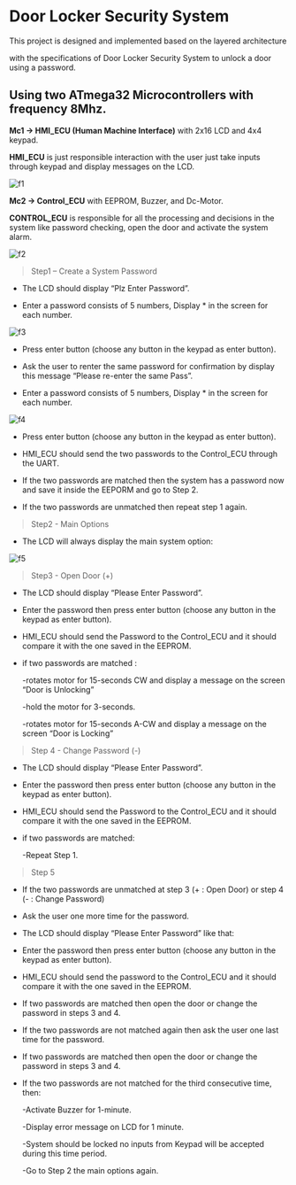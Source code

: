 # Door Locker Security System
This project is designed and implemented based on the layered architecture

with the specifications of Door Locker Security System  to unlock a door using a password.

## Using two ATmega32 Microcontrollers with frequency 8Mhz.

**Mc1 → HMI_ECU (Human Machine Interface)** with 2x16 LCD and 4x4 keypad.

**HMI_ECU** is just responsible interaction with the user just take inputs through keypad and display messages on the LCD.

![f1](https://github.com/Marcoyacoub01/Door_Locker_Security_System/assets/118049131/3d5065d6-adcb-4bc1-8ed1-f35e3e9efaf5)

**Mc2 → Control_ECU** with EEPROM, Buzzer, and Dc-Motor.

**CONTROL_ECU** is responsible for all the processing and decisions in the system like password checking, open the door and activate the system alarm.

![f2](https://github.com/Marcoyacoub01/Door_Locker_Security_System/assets/118049131/bb462e13-fa27-4e16-b759-eda887c2100d)

>Step1 – Create a System Password

+ The LCD should display “Plz Enter Password”.

+ Enter a password consists of 5 numbers, Display * in the screen for each number.

![f3](https://github.com/Marcoyacoub01/Door_Locker_Security_System/assets/118049131/e89a0e3d-602a-4a95-9b6c-e421b46600a0)

+ Press enter button (choose any button in the keypad as enter button).

+ Ask the user to renter the same password for confirmation by display this message “Please re-enter the same Pass”.

+ Enter a password consists of 5 numbers, Display * in the screen for each number.

![f4](https://github.com/Marcoyacoub01/Door_Locker_Security_System/assets/118049131/36da1589-00b8-467e-b2ac-e48d1eea193c)

+ Press enter button (choose any button in the keypad as enter button).

+ HMI_ECU should send the two passwords to the Control_ECU through the UART.

+ If the two passwords are matched then the system has a password now and save it inside the EEPORM and go to Step 2.

+ If the two passwords are unmatched then repeat step 1 again.

> Step2 - Main Options

+ The LCD will always display the main system option:

![f5](https://github.com/Marcoyacoub01/Door_Locker_Security_System/assets/118049131/52117204-d3e4-43ab-9a73-fa402844abeb)

> Step3 - Open Door (+)

+ The LCD should display “Please Enter Password”.

+ Enter the password then press enter button (choose any button in the keypad as enter button).

+ HMI_ECU should send the Password to the Control_ECU and it should compare it with the one saved in the EEPROM.

+ if two passwords are matched :

   -rotates motor for 15-seconds CW and display a message on the screen “Door is Unlocking”
   
   -hold the motor for 3-seconds.
   
   -rotates motor for 15-seconds A-CW and display a message on the screen “Door is Locking”

> Step 4 - Change Password (-)

+ The LCD should display “Please Enter Password”.

+ Enter the password then press enter button (choose any button in the keypad as enter button).

+ HMI_ECU should send the Password to the Control_ECU and it should compare it with the one saved in the EEPROM.

+ if two passwords are matched:

  -Repeat Step 1.


> Step 5

+ If the two passwords are unmatched at step 3 (+ : Open Door) or step 4 (- : Change Password)

+ Ask the user one more time for the password.

+ The LCD should display “Please Enter Password” like that:

+ Enter the password then press enter button (choose any button in the keypad as enter button).

+ HMI_ECU should send the password to the Control_ECU and it should compare it with the one saved in the EEPROM.

+ If two passwords are matched then open the door or change the password in steps 3 and 4.

+ If the two passwords are not matched again then ask the user one last time for the password.

+ If two passwords are matched then open the door or change the password in steps 3 and 4.

+ If the two passwords are not matched for the third consecutive time, then:

  -Activate Buzzer for 1-minute.
  
  -Display error message on LCD for 1 minute.
  
  -System should be locked no inputs from Keypad will be accepted during this time period.
  
  -Go to Step 2 the main options again.
  


